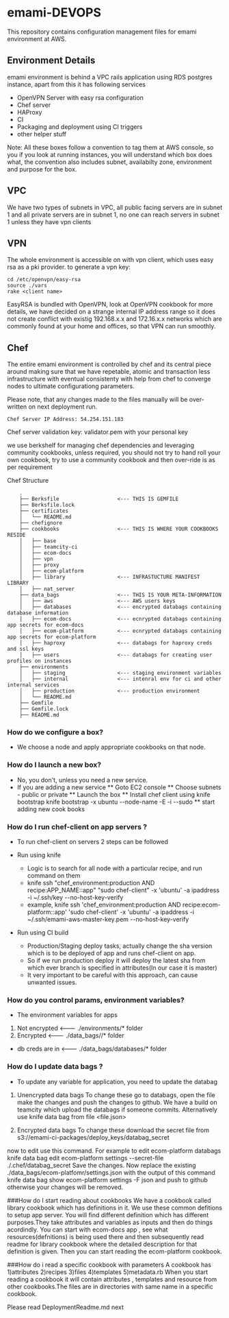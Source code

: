 emami-DEVOPS
=============

This repository contains configuration management files for emami environment at AWS.

Environment Details
-------------------
emami environment is behind a VPC rails application using RDS postgres instance, apart from this it has following services
* OpenVPN Server with easy rsa configuration
* Chef server
* HAProxy
* CI
* Packaging and deployment using CI triggers
* other helper stuff

Note: All these boxes follow a convention to tag them at AWS console, so you if you look at running instances, you will understand which box does what, the convention also includes subnet, availabilty zone, environment and purpose for the box.


VPC
---
We have two types of subnets in VPC, all public facing servers are in subnet 1 and all private servers are in subnet 1, no one can reach servers in subnet 1 unless they have vpn clients


VPN
---
The whole environment is accessible on with vpn client, which uses easy rsa as a pki provider. to generate a vpn key:

```
cd /etc/openvpn/easy-rsa
source ./vars
rake <client name>
```

EasyRSA is bundled with OpenVPN, look at OpenVPN cookbook for more details, we have decided on a strange internal IP address range so it does not create conflict with existig 192.168.x.x and 172.16.x.x networks which are commonly found at your home and offices, so that VPN can run smoothly.


Chef
----
The entire emami environment is controlled by chef and its central piece around making sure that we have repetable, atomic and transaction less infrastructure with eventual consistenty with help from chef to converge nodes to ultimate configurationg parameters.

Please note, that any changes made to the files manually will be over-written on next deployment run.


```
Chef Server IP Address: 54.254.151.183
```

Chef server validation key: validator.pem with your personal key

we use berkshelf for managing chef dependencies and leveraging community cookbooks, unless required, you should not try to hand roll your own cookbook, try to use a community cookbook and then over-ride is as per requirement

Chef Structure
```
    .
    ├── Berksfile                   <--- THIS IS GEMFILE
    ├── Berksfile.lock
    ├── certificates
    │   └── README.md
    ├── chefignore
    ├── cookbooks                   <--- THIS IS WHERE YOUR COOKBOOKS RESIDE
    │   ├── base
    │   ├── teamcity-ci
    │   ├── ecom-docs
    │   ├── vpn
    │   ├── proxy
    │   ├── ecom-platform
    │   ├── library                 <--- INFRASTUCTURE MANIFEST LIBRARY
    │   ├── nat_server
    ├── data_bags                   <--- THIS IS YOUR META-INFORMATION
    │   ├── aws                     <--- AWS users keys
    │   ├── databases               <--- encrypted databags containing database information
    │   ├── ecom-docs               <--- ecnrypted databags containing app secrets for ecom-docs
    │   ├── ecom-platform           <--- ecnrypted databags containing app secrets for ecom-platform
    │   ├── haproxy                 <--- databags for haproxy creds and ssl keys
    │   ├── users                   <--- databags for creating user profiles on instances
    ├── environments
    │   ├── staging                 <--- staging environment variables
    │   ├── internal                <--- intenral env for ci and other internal services
    │   ├── production              <--- production environment
    │   └── README.md
    ├── Gemfile
    ├── Gemfile.lock
    ├── README.md
```

### How do we configure a box?
* We choose a node and apply appropriate cookbooks on that node.

### How do I launch a new box?
* No, you don't, unless you need a new service.
* If you are adding a new service
** Goto EC2 console
** Choose subnets - public or private
** Launch the box
** Install chef client using knife bootstrap
knife bootstrap <node-ip> -x ubuntu --node-name <node-name> -E <node-env> -i <node-key> --sudo
** start adding new cook books

### How do I run chef-client on app servers ?
* To run chef-client on servers 2 steps can be followed
* Run using knife
  * Logic is to search for all node with a particular recipe, and run
    command on them
  * knife ssh "chef_environment:production AND recipe:APP_NAME\:\:app"
    "sudo chef-client" -x 'ubuntu' -a ipaddress -i ~/.ssh/key --no-host-key-verify
  * example, knife ssh 'chef_environment:production AND recipe:ecom-platform\:\:app' 'sudo chef-client' -x 'ubuntu' -a ipaddress -i ~/.ssh/emami-aws-master-key.pem --no-host-key-verify

* Run using CI build
  * Production/Staging deploy tasks, actually change the sha version which is to be deployed of app
    and runs chef-client on app.
  * So if we run production deploy it will deploy the latest sha from
    which ever branch is specified in attributes(In our case it is master)
  * It very important to be careful with this approach, can cause
    unwanted issues.

### How do you control params, environment variables?
* The environment variables for apps
1) Not encrypted  <--- ./environments/* folder
2) Encrypted      <--- ./data_bags/<app>/* folder

* db creds are in <--- ./data_bags/databases/* folder


### How do I update data bags ?
* To update any variable for application, you need to update the databag
1) Unencrypted data bags
To change these go to databags, open the file make the changes and push
the changes to github. We have a build on teamcity which upload the
databags if someone commits. Alternatively use
knife data bag from file <databag> <file.json>

2) Encrypted data bags
To change these download the secret file from 
s3://emami-ci-packages/deploy_keys/databag_secret

now to edit use this command. For example to edit ecom-platform databags
knife data bag edit ecom-platform settings --secret-file ./.chef/databag_secret
Save the changes. Now replace the existing ./data_bags/ecom-platfomr/settings.json
with the output of this command
knife data bag show ecom-platform settings -F json
and push to github otherwise your changes will be removed.


###How do I start reading about cookbooks
We have a cookbook called library cookbook which has definitions in it.
We use these common defitions to setup app server.
You will find different definition which has different purposes.They take
attributes and variables as inputs and then do things acordindly.
You can start with ecom-docs app , see what resources(defnitions) is
being used there and then subsequently read readme for library cookbook
where the detailed description for that definition is given.
Then you can start reading the ecom-platform cookbook.

###How do i read a specific cookbook with parameters
A cookbook has 
1)attributes
2)recipes
3)files
4)templates
5)metadata.rb
When you start reading a cookbook it will contain attributes , templates
and resource from other cookbooks.The files are in directories with same
name in a specific cookbook.

Please read DeploymentReadme.md next
